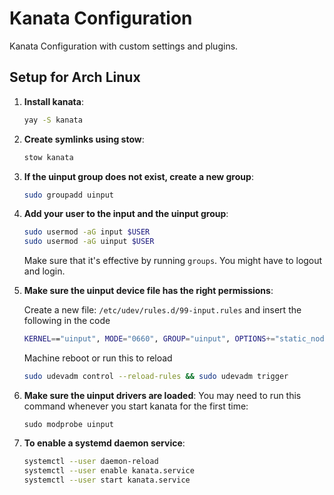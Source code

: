 # Kanata Configuration

Kanata Configuration with custom settings and plugins.

## Setup for Arch Linux

1. **Install kanata**:

   ```bash
   yay -S kanata
   ```

2. **Create symlinks using stow**:

   ```bash
   stow kanata
   ```

3. **If the uinput group does not exist, create a new group**:

   ```bash
   sudo groupadd uinput
   ```

4. **Add your user to the input and the uinput group**:

   ```bash
   sudo usermod -aG input $USER
   sudo usermod -aG uinput $USER
   ```

   Make sure that it's effective by running `groups`. You might have to logout and login.

5. **Make sure the uinput device file has the right permissions**:

   Create a new file: `/etc/udev/rules.d/99-input.rules` and insert the following in the code

   ```bash
   KERNEL=="uinput", MODE="0660", GROUP="uinput", OPTIONS+="static_node=uinput"
   ```

   Machine reboot or run this to reload

   ```bash
   sudo udevadm control --reload-rules && sudo udevadm trigger
   ```

6. **Make sure the uinput drivers are loaded**:
   You may need to run this command whenever you start kanata for the first time:

   ```
   sudo modprobe uinput
   ```

7. **To enable a systemd daemon service**:

   ```bash
   systemctl --user daemon-reload
   systemctl --user enable kanata.service
   systemctl --user start kanata.service
   ```
